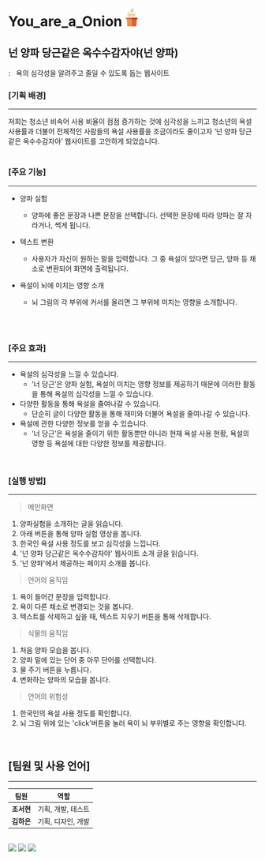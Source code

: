 # You_are_a_Onion <img src="image/logo.png" height="38">

## 넌 양파 당근같은 옥수수감자야(넌 양파)
 :&nbsp;&nbsp; 욕의 심각성을 알려주고 줄일 수 있도록 돕는 웹사이트


### <b> [기획 배경] </b>
---
저희는 청소년 비속어 사용 비율이 점점 증가하는 것에 심각성을 느끼고 청소년의 욕설 사용률과 더불어 전체적인 사람들의 욕설 사용률을 조금이라도 줄이고자  ‘넌 양파 당근같은 옥수수감자야’ 웹사이트를 고안하게 되었습니다. 
<br>
<br>

### <b> [주요 기능] </b>
---
- 양파 실험
     - 양파에 좋은 문장과 나쁜 문장을 선택합니다. 선택한 문장에 따라 양파는 잘 자라거나, 썩게 됩니다.

 - 텍스트 변환 
     - 사용자가 자신이 원하는 말을 입력합니다. 그 중 욕설이 있다면 당근, 양파 등 채소로 변환되어 화면에 출력됩니다.

 - 욕설이 뇌에 미치는 영향 소개
     - 뇌 그림의 각 부위에 커서를 올리면 그 부위에 미치는 영향을 소개합니다.
<br>
<br>


### <b> [주요 효과] </b>
---
 - 욕설의 심각성을 느낄 수 있습니다.
    - ‘너 당근’은 양파 실험, 욕설이 미치는 영향 정보를 제공하기 때문에 이러한 활동을 통해 욕설의 심각성을 느낄 수 있습니다.
 - 다양한 활동을 통해 욕설을 줄여나갈 수 있습니다.
     - 단순히 글이 다양한 활동을 통해 재미와 더불어 욕설을 줄여나갈 수 있습니다.
 - 욕설에 관한 다양한 정보를 얻을 수 있습니다.
     - ‘너 당근’은 욕설을 줄이기 위한 활동뿐만 아니라 현재 욕설 사용 현황, 욕설의 영향 등 욕설에 대한 다양한 정보를 제공합니다.

<br>

### <b> [실행 방법] </b>
---

> 메인화면
1. 양파실험을 소개하는 글을 읽습니다.
2. 아래 버튼을 통해 양파 실험 영상을 봅니다.
3. 한국인 욕설 사용 정도를 보고 심각성을 느낍니다.
4. '넌 양파 당근같은 옥수수감자야' 웹사이트 소개 글을 읽습니다.
5. '넌 양파'에서 제공하는 페이지 소개를 봅니다.

> 언어의 움직임
1. 욕이 들어간 문장을 입력합니다.
2. 욕이 다른 채소로 변경되는 것을 봅니다.
3. 텍스트를 삭제하고 싶을 때, 텍스트 지우기 버튼을 통해 삭제합니다.

> 식물의 움직임
1. 처음 양파 모습을 봅니다.
2. 양파 밑에 있는 단어 중 아무 단어를 선택합니다.
3. 물 주기 버튼을 누릅니다.
4. 변화하는 양파의 모습을 봅니다.

> 언어의 위험성
1. 한국인의 욕설 사용 정도를 확인합니다.
2. 뇌 그림 위에 있는 'click'버튼을 눌러 욕이 뇌 부위별로 주는 영향을 확인합니다.

<br>

## [팀원 및 사용 언어]
---

| 팀원 | 역할 |
| ------------ | ------------- |
| **조서현** | 기획, 개발, 테스트 |
| **김하은** | 기획, 디자인, 개발 |

<br>

<img src="https://img.shields.io/badge/HTML5-E34F26?style=flat&logo=HTML5&logoColor=white" height="25" />
<img src="https://img.shields.io/badge/CSS3-1572B6?style=flat&logo=CSS3&logoColor=white" height="25"/>
<img src="https://img.shields.io/badge/JavaScript-F7DF1E?style=flat&logo=javascript&logoColor=white" height="25"/>
